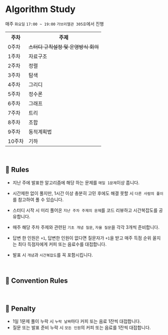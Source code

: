 # Algorithm Study
매주 `화요일` `17:00 ~ 19:00` `가브리엘관 305호`에서 진행

<table>
  <th>주차</th>
  <th>주제</th>
  <tr>
    <td>0주차</td>
    <td><s>스터디 규칙설정 및 운영방식 회의</s></td>
  </tr>
  <tr>
    <td>1주차</td>
    <td>자료구조</td>
  </tr>
  <tr>
    <td>2주차</td>
    <td>정렬</td>
  </tr>
  <tr>
    <td>3주차</td>
    <td>탐색</td>
  </tr>
  <tr>
    <td>4주차</td>
    <td>그리디</td>
  </tr>
  <tr>
    <td>5주차</td>
    <td>정수론</td>
  </tr>
  <tr>
    <td>6주차</td>
    <td>그래프</td>
  </tr>
  <tr>
    <td>7주차</td>
    <td>트리</td>
  </tr>
  <tr>
    <td>8주차</td>
    <td>조합</td>
  </tr>
  <tr>
    <td>9주차</td>
    <td>동적계획법</td>
  </tr>
  <tr>
    <td>10주차</td>
    <td>기하</td>
  </tr>
</table>

<br>

## 📢 Rules
- 지난 주에 발표한 알고리즘에 해당 하는 문제를 `매일 1문제`이상 풉니다.

- 시간제한 없이 풀지만, 1시간 이상 충분히 고민 후에도 해결 못할 시 `다른 사람의 풀이`를 참고하여 풀 수 있습니다.
  
- 스터디 시작 시 미리 풀어온 `지난 주차 주제의 문제`를 코드 리뷰하고 시간복잡도를 공유합니다.
  
- 매주 해당 주차 주제와 관련된 `기초 개념 질문`, `자율 질문`을 각각 3개씩 준비합니다.
  
- 답변 한 인원은 `+1`, 답변한 인원이 없다면 질문자가 `+1`을 받고 매주 득점 순위 꼴지는 최다 득점자에게 커피 또는 음료수를 대접합니다.
  
- 발표 시 `개념`과 `시간복잡도`를 꼭 포함시킵니다.
<!-- - 질문 답변 시 카카오톡에 답변을 미리 적어 공유한 후 한 명씩 차례대로 설명합니다. -->

<br>

## 📌 Convention Rules

<br>

## 🚫 Penalty
- 1일 1문제 풀이 누락 시 `누락 날짜`마다 커피 또는 음료 1잔씩 대접합니다.
- 질문 또는 발표 준비 누락 시 `모든 인원`의 커피 또는 음료를 1잔씩 대접합니다.

